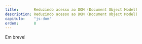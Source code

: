```yaml
---
title:       Reduzindo acesso ao DOM (Document Object Model)
description: Reduzindo acesso ao DOM (Document Object Model)
capitulo:    "js-dom"
ordem:       8
---
```



Em breve!